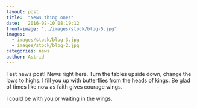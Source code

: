```yaml
---
layout: post
title:  "News thing one!"
date:   2016-02-10 08:19:12
front-image: "../images/stock/blog-5.jpg"
images:
  - images/stock/blog-3.jpg
  - images/stock/blog-2.jpg
categories: news
author: Astrid
---
```


Test news post! News right here. Turn the tables upside down, change the lows to highs. I fill you up with butterflies from the heads of kings. Be glad of times like now as faith gives courage wings.

I could be with you or waiting in the wings.